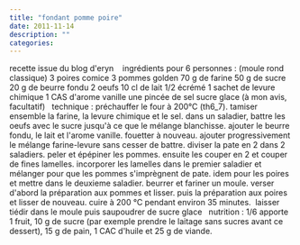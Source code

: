 ```yaml
---
title: "fondant pomme poire"
date: 2011-11-14
description: ""
categories: 
---
```


          
 recette issue du blog d'eryn&nbsp;   &nbsp;   ingrédients pour 6 personnes&nbsp;: (moule rond classique)   3 poires comice   3 pommes golden   70 g de farine   50 g de sucre   20 g de beurre fondu   2 oeufs   10 cl de lait 1/2 écrémé   1 sachet de levure chimique   1 CAS d'arome vanille   une pincée de sel   sucre glace (à mon avis, facultatif)   &nbsp;   technique :   préchauffer le four à 200°C (th6_7).   tamiser ensemble la farine, la levure chimique et le sel.   dans un saladier, battre les oeufs avec le sucre jusqu'à ce que le mélange blanchisse.   ajouter le beurre fondu, le lait et l'arome vanille. fouetter à nouveau.   ajouter progressivement le mélange farine-levure sans cesser de battre.   diviser la pate en 2 dans 2 saladiers.   peler et épépiner les pommes. ensuite les couper en 2 et couper de fines lamelles. incorporer les lamelles dans le premier saladier et mélanger pour que les pommes s'imprègnent de pate.   idem pour les poires et mettre dans le deuxieme saladier.   beurrer et fariner un moule.   verser d'abord la préparation aux pommes et lisser.   puis la préparation aux poires et lisser de nouveau.   cuire à 200 °C pendant environ 35 minutes.&nbsp;   laisser tiédir dans le moule puis saupoudrer de sucre glace   &nbsp;   nutrition : 1/6 apporte 1 fruit, 10 g de sucre (par exemple prendre le laitage sans sucres avant ce dessert), 15 g de pain, 1 CAC d'huile et 25 g de viande. 

                          
